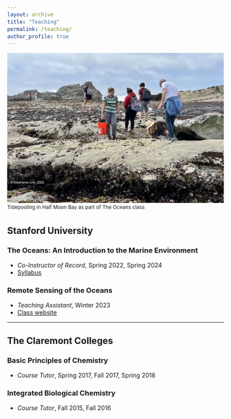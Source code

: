 ```yaml
---
layout: archive
title: "Teaching"
permalink: /teaching/
author_profile: true
---
```


![Several people exploring a tidepool](../images/tidepool.jpg)
<sup>Tidepooling in Half Moon Bay as part of The Oceans class</sup>

## Stanford University
### The Oceans: An Introduction to the Marine Environment
* _Co-Instructor of Record_, Spring 2022, Spring 2024
* [Syllabus](../files/Syllabus_EARTHSYS8_oceans_2024.pdf)

### Remote Sensing of the Oceans
* _Teaching Assistant_, Winter 2023
* [Class website](http://ocean.stanford.edu/courses/ESS141/)

***
## The Claremont Colleges
### Basic Principles of Chemistry
* _Course Tutor_, Spring 2017, Fall 2017, Spring 2018

### Integrated Biological Chemistry
* _Course Tutor_, Fall 2015, Fall 2016
